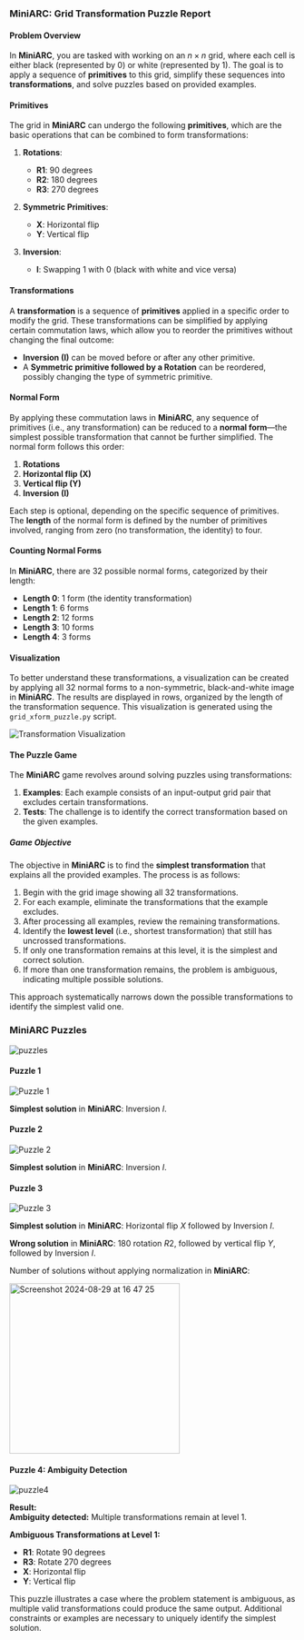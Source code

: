 ### MiniARC: Grid Transformation Puzzle Report

#### Problem Overview

In **MiniARC**, you are tasked with working on an $n \times n$ grid, where each cell is either black (represented by 0) or white (represented by 1). The goal is to apply a sequence of **primitives** to this grid, simplify these sequences into **transformations**, and solve puzzles based on provided examples.

#### Primitives

The grid in **MiniARC** can undergo the following **primitives**, which are the basic operations that can be combined to form transformations:

1. **Rotations**:
   - **R1**: 90 degrees
   - **R2**: 180 degrees
   - **R3**: 270 degrees

2. **Symmetric Primitives**:
   - **X**: Horizontal flip
   - **Y**: Vertical flip

3. **Inversion**:
   - **I**: Swapping 1 with 0 (black with white and vice versa)

#### Transformations

A **transformation** is a sequence of **primitives** applied in a specific order to modify the grid. These transformations can be simplified by applying certain commutation laws, which allow you to reorder the primitives without changing the final outcome:

- **Inversion (I)** can be moved before or after any other primitive.
- A **Symmetric primitive followed by a Rotation** can be reordered, possibly changing the type of symmetric primitive.

#### Normal Form

By applying these commutation laws in **MiniARC**, any sequence of primitives (i.e., any transformation) can be reduced to a **normal form**—the simplest possible transformation that cannot be further simplified. The normal form follows this order:

1. **Rotations**
2. **Horizontal flip (X)**
3. **Vertical flip (Y)**
4. **Inversion (I)**

Each step is optional, depending on the specific sequence of primitives. The **length** of the normal form is defined by the number of primitives involved, ranging from zero (no transformation, the identity) to four.

#### Counting Normal Forms

In **MiniARC**, there are 32 possible normal forms, categorized by their length:

- **Length 0**: 1 form (the identity transformation)
- **Length 1**: 6 forms
- **Length 2**: 12 forms
- **Length 3**: 10 forms
- **Length 4**: 3 forms

#### Visualization

To better understand these transformations, a visualization can be created by applying all 32 normal forms to a non-symmetric, black-and-white image in **MiniARC**. The results are displayed in rows, organized by the length of the transformation sequence. This visualization is generated using the `grid_xform_puzzle.py` script.

![Transformation Visualization](https://github.com/user-attachments/assets/25c94be0-d4e7-4d01-9d97-5bef8980122e)

#### The Puzzle Game

The **MiniARC** game revolves around solving puzzles using transformations:

1. **Examples**: Each example consists of an input-output grid pair that excludes certain transformations.
2. **Tests**: The challenge is to identify the correct transformation based on the given examples.

##### Game Objective

The objective in **MiniARC** is to find the **simplest transformation** that explains all the provided examples. The process is as follows:

1. Begin with the grid image showing all 32 transformations.
2. For each example, eliminate the transformations that the example excludes.
3. After processing all examples, review the remaining transformations.
4. Identify the **lowest level** (i.e., shortest transformation) that still has uncrossed transformations.
5. If only one transformation remains at this level, it is the simplest and correct solution.
6. If more than one transformation remains, the problem is ambiguous, indicating multiple possible solutions.

This approach systematically narrows down the possible transformations to identify the simplest valid one.

### MiniARC Puzzles

![puzzles](https://github.com/user-attachments/assets/e2dc5f3a-0293-4169-b482-fb4f595d2e9b)

#### Puzzle 1

![Puzzle 1](https://github.com/user-attachments/assets/d8300687-791b-40ab-8f24-7390606f399e)

**Simplest solution** in **MiniARC**: Inversion $`I`$.

#### Puzzle 2

![Puzzle 2](https://github.com/user-attachments/assets/63e7b788-83ee-44f7-8c97-f529119e5a13)

**Simplest solution** in **MiniARC**: Inversion $`I`$.

#### Puzzle 3

![Puzzle 3](https://github.com/user-attachments/assets/686bc595-f90e-444d-9973-60a2ef5e5d36)

**Simplest solution** in **MiniARC**: Horizontal flip $`X`$ followed by Inversion $`I`$.

**Wrong solution** in **MiniARC**: 180 rotation $`R2`$, followed by vertical flip $`Y`$, followed by Inversion $`I`$.

Number of solutions without applying normalization in **MiniARC**:

<img width="300" alt="Screenshot 2024-08-29 at 16 47 25" src="https://github.com/user-attachments/assets/da18a2a0-f458-49d2-8b66-084ab8810b02">


#### Puzzle 4: Ambiguity Detection

![puzzle4](https://github.com/user-attachments/assets/cd3c5845-2f7c-4ad2-a065-507cb6bfdc6f)

**Result:**  
**Ambiguity detected:** Multiple transformations remain at level 1.

**Ambiguous Transformations at Level 1:**
- **R1**: Rotate 90 degrees
- **R3**: Rotate 270 degrees
- **X**: Horizontal flip
- **Y**: Vertical flip

This puzzle illustrates a case where the problem statement is ambiguous, as multiple valid transformations could produce the same output. Additional constraints or examples are necessary to uniquely identify the simplest solution.

